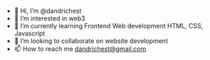 - 👋 Hi, I’m @dandrichest
- 👀 I’m interested in web3
- 🌱 I’m currently learning Frontend Web development HTML, CSS, Javascript
- 💞️ I’m looking to collaborate on website development
- 📫 How to reach me dandrichest@gmail.com

<!---
dandrichest/dandrichest is a ✨ special ✨ repository because its `README.md` (this file) appears on your GitHub profile.
You can click the Preview link to take a look at your changes.
--->
